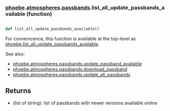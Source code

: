 ### [phoebe](phoebe.md).[atmospheres](phoebe.atmospheres.md).[passbands](phoebe.atmospheres.passbands.md).list_all_update_passbands_available (function)


```py

def list_all_update_passbands_available()

```



For convenicence, this function is available at the top-level as
[phoebe.list_all_update_passbands_available](phoebe.list_all_update_passbands_available.md).

See also:
* [phoebe.atmospheres.passbands.update_passband_available](phoebe.atmospheres.passbands.update_passband_available.md)
* [phoebe.atmospheres.passbands.download_passband](phoebe.atmospheres.passbands.download_passband.md)
* [phoebe.atmospheres.passbands.update_all_passbands](phoebe.atmospheres.passbands.update_all_passbands.md)

Returns
----------
* (list of string): list of passbands with newer versions available online

